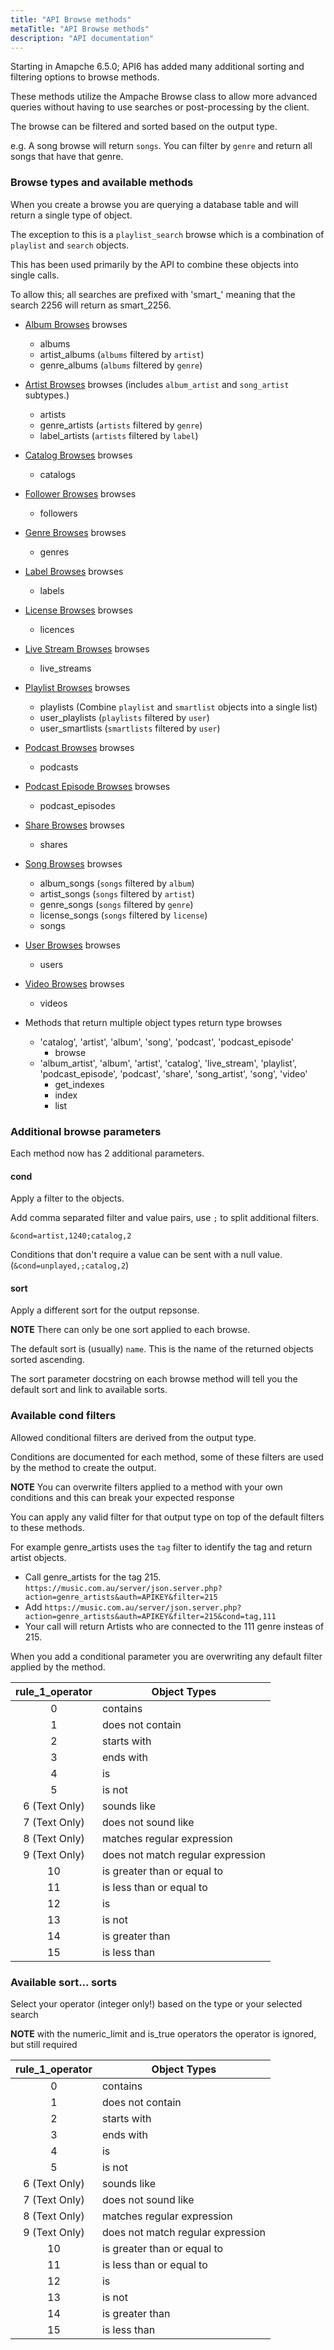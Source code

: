 ```yaml
---
title: "API Browse methods"
metaTitle: "API Browse methods"
description: "API documentation"
---
```


Starting in Amapche 6.5.0; API6 has added many additional sorting and filtering options to browse methods.

These methods utilize the Ampache Browse class to allow more advanced queries without having to use searches or post-processing by the client.

The browse can be filtered and sorted based on the output type.

e.g. A song browse will return `songs`. You can filter by `genre` and return all songs that have that genre.

### Browse types and available methods

When you create a browse you are querying a database table and will return a single type of object.

The exception to this is a `playlist_search` browse which is a combination of `playlist` and `search` objects.

This has been used primarily by the API to combine these objects into single calls.

To allow this; all searches are prefixed with 'smart_' meaning that the search 2256 will return as smart_2256.

* [Album Browses](https://ampache.org/api/browse/album-browse) browses
  * albums
  * artist_albums (`albums` filtered by `artist`)
  * genre_albums (`albums` filtered by `genre`)
* [Artist Browses](https://ampache.org/api/browse/artist-browse) browses (includes `album_artist` and `song_artist` subtypes.)
  * artists
  * genre_artists (`artists` filtered by `genre`)
  * label_artists (`artists` filtered by `label`)
* [Catalog Browses](https://ampache.org/api/browse/catalog-browse) browses
  * catalogs
* [Follower Browses](https://ampache.org/api/browse/follower-browse) browses
  * followers
* [Genre Browses](https://ampache.org/api/browse/genre-browse) browses
  * genres
* [Label Browses](https://ampache.org/api/browse/label-browse) browses
  * labels
* [License Browses](https://ampache.org/api/browse/license-browse) browses
  * licences
* [Live Stream Browses](https://ampache.org/api/browse/live_stream-browse) browses
  * live_streams
* [Playlist Browses](https://ampache.org/api/browse/playlist-browse) browses
  * playlists (Combine `playlist` and `smartlist` objects into a single list)
  * user_playlists (`playlists` filtered by `user`)
  * user_smartlists (`smartlists` filtered by `user`)
* [Podcast Browses](https://ampache.org/api/browse/podcast-browse) browses
  * podcasts
* [Podcast Episode Browses](https://ampache.org/api/browse/podcast-browse) browses
  * podcast_episodes
* [Share Browses](https://ampache.org/api/browse/share-browse) browses
  * shares
* [Song Browses](https://ampache.org/api/browse/song-browse) browses
  * album_songs (`songs` filtered by `album`)
  * artist_songs (`songs` filtered by `artist`)
  * genre_songs (`songs` filtered by `genre`)
  * license_songs (`songs` filtered by `license`)
  * songs
* [User Browses](https://ampache.org/api/browse/user-browse) browses
  * users
* [Video Browses](https://ampache.org/api/browse/video-browse) browses
  * videos

* Methods that return multiple object types return type browses
  * 'catalog', 'artist', 'album', 'song', 'podcast', 'podcast_episode'
    * browse
  * 'album_artist', 'album', 'artist', 'catalog', 'live_stream', 'playlist', 'podcast_episode', 'podcast', 'share', 'song_artist', 'song', 'video'
    * get_indexes
    * index
    * list

### Additional browse parameters

Each method now has 2 additional parameters.

#### cond

Apply a filter to the objects.

Add comma separated filter and value pairs, use `;` to split additional filters.

`&cond=artist,1240;catalog,2`

Conditions that don't require a value can be sent with a null value. (`&cond=unplayed,;catalog,2`)

#### sort

Apply a different sort for the output repsonse.

**NOTE** There can only be one sort applied to each browse.

The default sort is (usually) `name`. This is the name of the returned objects sorted ascending.

The sort parameter docstring on each browse method will tell you the default sort and link to available sorts.

### Available cond filters

Allowed conditional filters are derived from the output type.

Conditions are documented for each method, some of these filters are used by the method to create the output.

**NOTE** You can overwrite filters applied to a method with your own conditions and this can break your expected response

You can apply any valid filter for that output type on top of the default filters to these methods.

For example genre_artists uses the `tag` filter to identify the tag and return artist objects.

* Call genre_artists for the tag 215. `https://music.com.au/server/json.server.php?action=genre_artists&auth=APIKEY&filter=215`
* Add `https://music.com.au/server/json.server.php?action=genre_artists&auth=APIKEY&filter=215&cond=tag,111`
* Your call will return Artists who are connected to the 111 genre insteas of 215.

When you add a conditional parameter you are overwriting any default filter applied by the method.

| rule_1_operator | Object Types                      |
|:---------------:|-----------------------------------|
|        0        | contains                          |
|        1        | does not contain                  |
|        2        | starts with                       |
|        3        | ends with                         |
|        4        | is                                |
|        5        | is not                            |
|  6 (Text Only)  | sounds like                       |
|  7 (Text Only)  | does not sound like               |
|  8 (Text Only)  | matches regular expression        |
|  9 (Text Only)  | does not match regular expression |
|       10        | is greater than or equal to       |
|       11        | is less than or equal to          |
|       12        | is                                |
|       13        | is not                            |
|       14        | is greater than                   |
|       15        | is less than                      |

### Available sort... sorts

Select your operator (integer only!) based on the type or your selected search

**NOTE** with the numeric_limit and is_true operators the operator is ignored, but still required

| rule_1_operator | Object Types                      |
|:---------------:|-----------------------------------|
|        0        | contains                          |
|        1        | does not contain                  |
|        2        | starts with                       |
|        3        | ends with                         |
|        4        | is                                |
|        5        | is not                            |
|  6 (Text Only)  | sounds like                       |
|  7 (Text Only)  | does not sound like               |
|  8 (Text Only)  | matches regular expression        |
|  9 (Text Only)  | does not match regular expression |
|       10        | is greater than or equal to       |
|       11        | is less than or equal to          |
|       12        | is                                |
|       13        | is not                            |
|       14        | is greater than                   |
|       15        | is less than                      |
